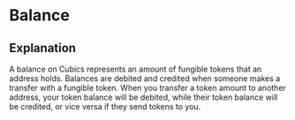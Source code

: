 # Balance

## Explanation
A balance on Cubics represents an amount of fungible tokens that an address holds. Balances are debited and credited when someone makes a transfer with a fungible token. When you transfer a token amount to another address, your token balance will be debited, while their token balance will be credited, or vice versa if they send tokens to you.
